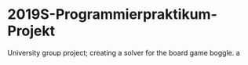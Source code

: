# 2019S-Programmierpraktikum-Projekt
University group project; creating a solver for the board game boggle. a